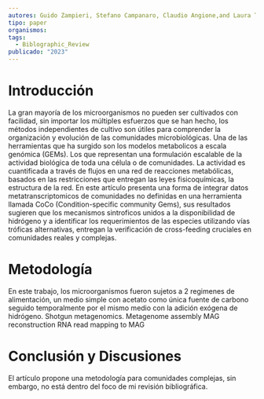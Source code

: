 ```yaml
---
autores: Guido Zampieri, Stefano Campanaro, Claudio Angione,and Laura Treu
tipo: paper
organismos: 
tags:
  - Biblographic_Review
publicado: "2023"
---
```


# Introducción
La gran mayoría de los microorganismos no pueden ser cultivados con facilidad, sin importar los múltiples esfuerzos que se han hecho, los métodos independientes de cultivo son útiles para comprender la organización y evolución de las comunidades microbiológicas.
Una de las herramientas que ha surgido son los modelos metabolicos a escala genómica (GEMs). Los que representan una formulación escalable de la actividad biológica de toda una célula o de comunidades.
La actividad es cuantificada a través de flujos en una red de reacciones metabólicas, basados en las restricciones que entregan las leyes fisicoquímicas, la estructura de la red.
En este artículo presenta una forma de integrar datos metatranscriptomicos de comunidades no definidas en una herramienta llamada CoCo (Condition-specific community Gems), sus resultados sugieren que los mecanismos sintroficos unidos a la disponibilidad de hidrógeno y a identificar los requerimientos de las especies utilizando vías tróficas alternativas, entregan la verificación de cross-feeding cruciales en comunidades reales y complejas.

# Metodología
En este trabajo, los microorganismos fueron sujetos a 2 regimenes de alimentación, un medio simple con acetato como única fuente de carbono seguido temporalmente por el mismo medio con la adición exógena de hidrógeno.
Shotgun metagenomics.
Metagenome assembly
MAG reconstruction
RNA read mapping to MAG

# Conclusión y Discusiones
El artículo propone una metodología para comunidades complejas, sin embargo, no está dentro del foco de mi revisión bibliográfica.